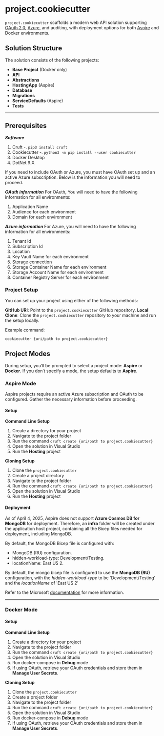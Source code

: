 # project.cookiecutter

`project.cookiecutter` scaffolds a modern web API solution supporting [OAuth 2.0](https://oauth.net/2/), [Azure](https://azure.microsoft.com/), and auditing, with deployment options for both [Aspire](https://learn.microsoft.com/en-us/dotnet/aspire/) and Docker environments.

## Solution Structure

The solution consists of the following projects:

- **Base Project** (Docker only)
- **API**
- **Abstractions**
- **HostingApp** (Aspire)
- **Database**
- **Migrations**
- **ServiceDefaults** (Aspire)
- **Tests**

---
## Prerequisites

***Software***   

1. Cruft
   -.  ``pip3 install cruft``
2. Cookiecutter
   -.  ``python3 -m pip install --user cookiecutter``
3. Docker Desktop
4. DotNet 9.X

If you need to include OAuth or Azure, you must have OAuth set up and an active Azure subscription. Below is the information you will need to proceed.

***OAuth information***
For OAuth, You will need to have the following information for all environments:

1.  Application Name
2.  Audience for each environment
3.  Domain for each environment

***Azure information***
For Azure, you will need to have the following information for all environments:

1. Tenant Id
2. Subscription Id
3. Location
4. Key Vault Name for each environment
5. Storage connection
6. Storage Container Name for each environment
7. Storage Account Name for each environment
8. Container Registry Server for each environment

### Project Setup

You can set up your project using either of the following methods:

**GitHub URI**: Point to the `project.cookiecutter` GitHub repository.
**Local Clone**: Clone the `project.cookiecutter` repository to your machine and run the setup locally.

Example command:

``cookiecutter {uri/path to project.cookiecutter} ``

## Project Modes
During setup, you’ll be prompted to select a project mode: **Aspire** or **Docker**. If you don’t specify a mode, the setup defaults to **Aspire**.

### Aspire Mode

Aspire projects require an active Azure subscription and OAuth to be configured. Gather the necessary information before proceeding.

#### Setup

**Command Line Setup**

1.  Create a directory for your project
2.  Navigate to the project folder
3.  Run the command ``cruft create {uri/path to project.cookiecutter}``
4.  Open the solution in Visual Studio
5.  Run the **Hosting** project
   
**Cloning Setup**

1.  Clone the `project.cookiecutter`
2.  Create a project directory
3.  Navigate to the project folder
4.  Run the command ``cruft create {uri/path to project.cookiecutter}``
5.  Open the solution in Visual Studio
6.  Run the **Hosting** project

#### Deployment

As of April 4, 2025, Aspire does not support **Azure Cosmos DB for MongoDB** for deployment. Therefore, an **infra** folder will be created under the application host project, containing all the Bicep files needed for deployment, including MongoDB.

By default, the MongoDB Bicep file is configured with:

- MongoDB (RU) configuration.
- hidden-workload-type: Development/Testing.
- locationName: East US 2.

By default, the mongo bicep file is configured to use the **MongoDB (RU)** configuration, with the  *hidden-workload-type* to be 'Development/Testing' and the *locationName* of 'East US 2'

Refer to the Microsoft [documentation](https://learn.microsoft.com/en-us/azure/cosmos-db/mongodb/manage-with-bicep) for more information.

----

### Docker Mode

#### Setup 

**Command Line Setup**

1. Create a directory for your project
2. Navigate to the project folder
3. Run the command ``cruft create {uri/path to project.cookiecutter}``
4. Open the solution in Visual Studio
5. Run docker-compose in **Debug** mode
6. If using OAuth, retrieve your OAuth credentials and store them in **Manage User Secrets**.
   
**Cloning Setup**

1. Clone the `project.cookiecutter`
2. Create a project folder
3. Navigate to the project folder
4. Run the command ``cruft create {uri/path to project.cookiecutter}``
5. Open the solution in Visual Studio
6. Run docker-compose in **Debug** mode
7. If using OAuth, retrieve your OAuth credentials and store them in **Manage User Secrets**.